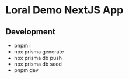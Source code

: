 # Loral Demo NextJS App

## Development
- pnpm i
- npx prisma generate
- npx prisma db push
- npx prisma db seed
- pnpm dev